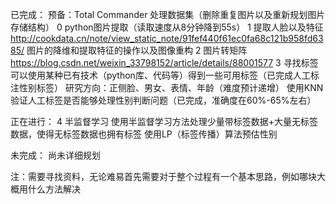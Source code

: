 已完成：
预备：Total Commander 处理数据集（删除重复图片以及重新规划图片存储结构）
0 python图片提取（读取速度从8分钟降到55s）
1 提取人脸以及特征 http://cookdata.cn/note/view_static_note/91fef440f61ec0fa68c121b958fd6385/ 图片的降维和提取特征的操作以及图像重构
2 图片转矩阵 https://blog.csdn.net/weixin_33798152/article/details/88001577
3 寻找标签
可以使用某种已有技术（python库、代码等）得到一些可用标签（已完成人工标注性别标签）
研究方向：正侧脸、男女、表情、年龄（难度预计递增）
使用KNN验证人工标签是否能够处理性别判断问题（已完成，准确度在60%-65%左右）

正在进行：
4 半监督学习
使用半监督学习方法处理少量带标签数据+大量无标签数据，使得无标签数据也拥有标签
使用LP（标签传播）算法预估性别

未完成：
尚未详细规划

注：需要寻找资料，无论难易首先需要对于整个过程有一个基本思路，例如哪块大概用什么方法解决